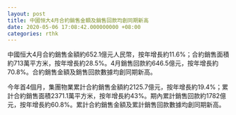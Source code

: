 ```yaml
---
layout: post
title: 中國恒大4月合約銷售金額及銷售回款均創同期新高
date: 2020-05-06 17:08:42.000000000 +08:00
categories: rthk
---
```


中國恒大4月合約銷售金額約652.1億元人民幣，按年增長約11.6%；合約銷售面積約713萬平方米，按年增長約28.5%。4月銷售回款約646.5億元，按年增長約70.8%。合約銷售金額及銷售回款數據均創同期新高。

今年首4個月，集團物業累計合約銷售金額約2125.7億元，按年增長約19.4%；累計合約銷售面積2371.1萬平方米，按年增長約43%。期內累計銷售回款約1782億元，按年增長約60.8%。累計合約銷售金額及累計銷售回款數據均創同期新高。
